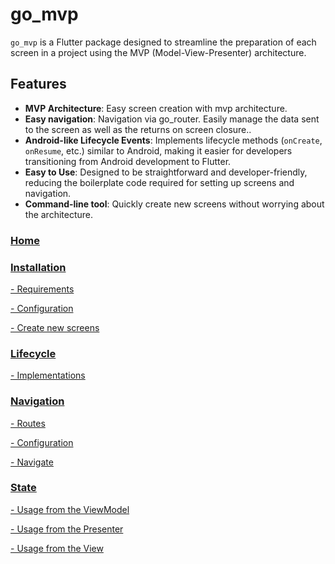 # go_mvp

`go_mvp` is a Flutter package designed to streamline the preparation of each screen in a project using the MVP (Model-View-Presenter) architecture.


## Features

- **MVP Architecture**: Easy screen creation with mvp architecture.
- **Easy navigation**: Navigation via go_router. Easily manage the data sent to the screen as well as the returns on screen closure..
- **Android-like Lifecycle Events**: Implements lifecycle methods (`onCreate`, `onResume`, etc.) similar to Android, making it easier for developers transitioning from Android development to Flutter.
- **Easy to Use**: Designed to be straightforward and developer-friendly, reducing the boilerplate code required for setting up screens and navigation.
- **Command-line tool**: Quickly create new screens without worrying about the architecture.

### [Home](https://github.com/landamessenger/go_mvp/wiki)

### [Installation](https://github.com/landamessenger/go_mvp/wiki/Installation)

[- Requirements](https://github.com/landamessenger/go_mvp/wiki/Installation#requirements)

[- Configuration](https://github.com/landamessenger/go_mvp/wiki/Installation#configuration)

[- Create new screens](https://github.com/landamessenger/go_mvp/wiki/Installation#create-new-screens)

### [Lifecycle](https://github.com/landamessenger/go_mvp/wiki/Lifecycle)

[- Implementations](https://github.com/landamessenger/go_mvp/wiki/Lifecycle#implementations)

### [Navigation](https://github.com/landamessenger/go_mvp/wiki/Navigation)

[- Routes](https://github.com/landamessenger/go_mvp/wiki/Navigation#routes)

[- Configuration](https://github.com/landamessenger/go_mvp/wiki/Navigation#configuration)

[- Navigate](https://github.com/landamessenger/go_mvp/wiki/Navigation#navigate)

### [State](https://github.com/landamessenger/go_mvp/wiki/State)

[- Usage from the ViewModel](https://github.com/landamessenger/go_mvp/wiki/State#from-the-viewmodel)

[- Usage from the Presenter](https://github.com/landamessenger/go_mvp/wiki/State#from-the-presenter)

[- Usage from the View](https://github.com/landamessenger/go_mvp/wiki/State#from-the-view)
